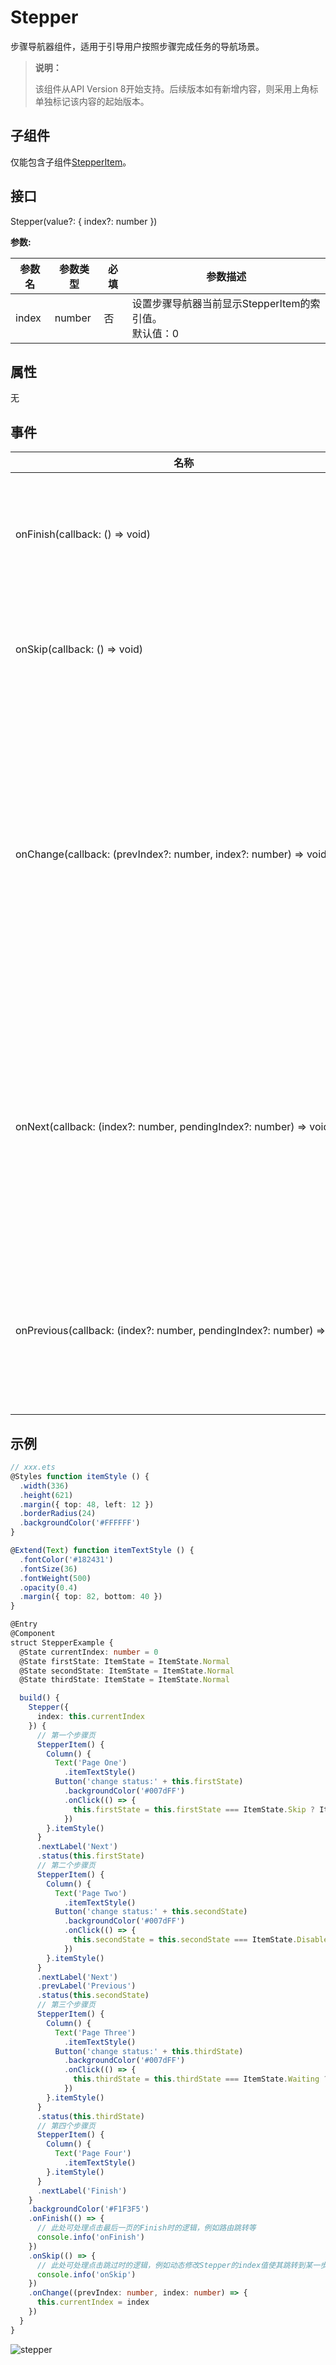 # Stepper

步骤导航器组件，适用于引导用户按照步骤完成任务的导航场景。


>  **说明：**
>
> 该组件从API Version 8开始支持。后续版本如有新增内容，则采用上角标单独标记该内容的起始版本。


## 子组件

仅能包含子组件[StepperItem](ts-basic-components-stepperitem.md)。


## 接口

Stepper(value?: { index?: number })


**参数:**

| 参数名 | 参数类型 | 必填  | 参数描述 |
| ------| -------- | --------------- | -------- |
| index | number   | 否 | 设置步骤导航器当前显示StepperItem的索引值。<br/>默认值：0 |


## 属性

无


## 事件

| 名称 | 描述 |
| -------- | -------- |
| onFinish(callback:&nbsp;()&nbsp;=&gt;&nbsp;void) | 步骤导航器最后一个StepperItem的nextLabel被点击时，并且ItemState属性为Normal时，触发该回调&nbsp;。 |
| onSkip(callback:&nbsp;()&nbsp;=&gt;&nbsp;void) | 当前显示的StepperItem状态为ItemState.Skip时，nextLabel被点击时触发该回调。 |
| onChange(callback:&nbsp;(prevIndex?:&nbsp;number,&nbsp;index?:&nbsp;number)&nbsp;=&gt;&nbsp;void) | 点击当前StepperItem的prevLabel进行步骤切换时触发该回调；或点击当前StepperItem的nextLabel，当前页面不为步骤导航器最后一个StepperItem且ItemState属性为Normal时，触发该回调。<br/>-&nbsp;prevIndex：切换前的步骤页索引值。<br/>-&nbsp;index：切换后的步骤页（前一页或者下一页）索引值。 |
| onNext(callback:&nbsp;(index?:&nbsp;number,&nbsp;pendingIndex?:&nbsp;number)&nbsp;=&gt;&nbsp;void) | 点击StepperItem的nextLabel切换下一步骤时，当前页面不为步骤导航器最后一个StepperItem且ItemState属性为Normal时，触发该回调。<br/>-&nbsp;index：当前步骤页索引值。<br/>-&nbsp;pendingIndex：下一步骤页索引值。 |
| onPrevious(callback:&nbsp;(index?:&nbsp;number,&nbsp;pendingIndex?:&nbsp;number)&nbsp;=&gt;&nbsp;void) | 点击StepperItem的prevLabel切换上一步骤时触发该回调。<br/>-&nbsp;index：当前步骤页索引值。<br/>-&nbsp;pendingIndex：上一步骤页索引值。 |


## 示例

```ts
// xxx.ets
@Styles function itemStyle () {
  .width(336)
  .height(621)
  .margin({ top: 48, left: 12 })
  .borderRadius(24)
  .backgroundColor('#FFFFFF')
}

@Extend(Text) function itemTextStyle () {
  .fontColor('#182431')
  .fontSize(36)
  .fontWeight(500)
  .opacity(0.4)
  .margin({ top: 82, bottom: 40 })
}

@Entry
@Component
struct StepperExample {
  @State currentIndex: number = 0
  @State firstState: ItemState = ItemState.Normal
  @State secondState: ItemState = ItemState.Normal
  @State thirdState: ItemState = ItemState.Normal

  build() {
    Stepper({
      index: this.currentIndex
    }) {
      // 第一个步骤页
      StepperItem() {
        Column() {
          Text('Page One')
            .itemTextStyle()
          Button('change status:' + this.firstState)
            .backgroundColor('#007dFF')
            .onClick(() => {
              this.firstState = this.firstState === ItemState.Skip ? ItemState.Normal : ItemState.Skip
            })
        }.itemStyle()
      }
      .nextLabel('Next')
      .status(this.firstState)
      // 第二个步骤页
      StepperItem() {
        Column() {
          Text('Page Two')
            .itemTextStyle()
          Button('change status:' + this.secondState)
            .backgroundColor('#007dFF')
            .onClick(() => {
              this.secondState = this.secondState === ItemState.Disabled ? ItemState.Normal : ItemState.Disabled
            })
        }.itemStyle()
      }
      .nextLabel('Next')
      .prevLabel('Previous')
      .status(this.secondState)
      // 第三个步骤页
      StepperItem() {
        Column() {
          Text('Page Three')
            .itemTextStyle()
          Button('change status:' + this.thirdState)
            .backgroundColor('#007dFF')
            .onClick(() => {
              this.thirdState = this.thirdState === ItemState.Waiting ? ItemState.Normal : ItemState.Waiting
            })
        }.itemStyle()
      }
      .status(this.thirdState)
      // 第四个步骤页
      StepperItem() {
        Column() {
          Text('Page Four')
            .itemTextStyle()
        }.itemStyle()
      }
      .nextLabel('Finish')
    }
    .backgroundColor('#F1F3F5')
    .onFinish(() => {
      // 此处可处理点击最后一页的Finish时的逻辑，例如路由跳转等
      console.info('onFinish')
    })
    .onSkip(() => {
      // 此处可处理点击跳过时的逻辑，例如动态修改Stepper的index值使其跳转到某一步骤页等
      console.info('onSkip')
    })
    .onChange((prevIndex: number, index: number) => {
      this.currentIndex = index
    })
  }
}
```


![stepper](figures/stepper.gif)

